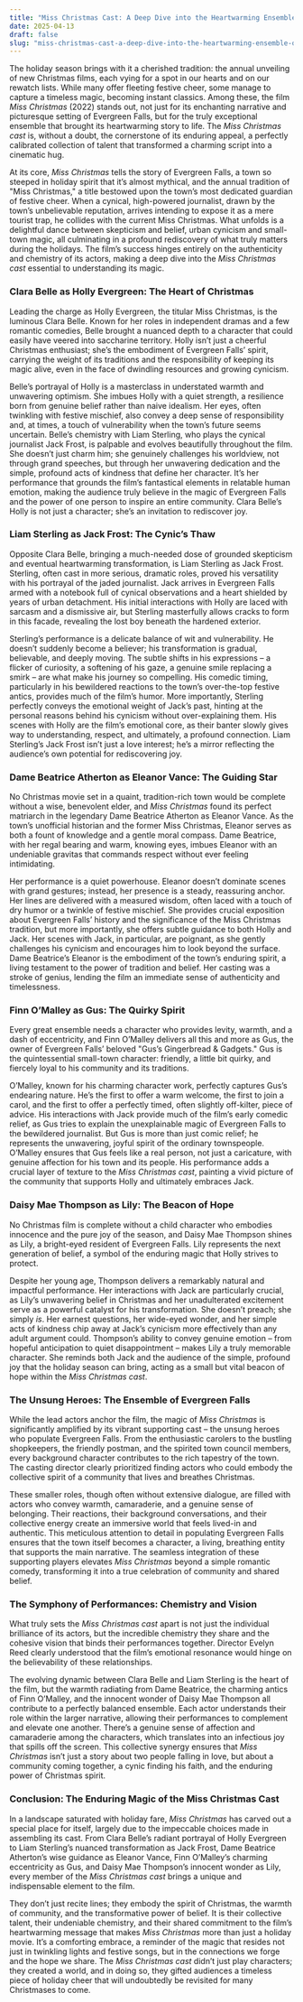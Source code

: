 ```yaml
---
title: "Miss Christmas Cast: A Deep Dive into the Heartwarming Ensemble of Evergreen Falls"
date: 2025-04-13
draft: false
slug: "miss-christmas-cast-a-deep-dive-into-the-heartwarming-ensemble-of-evergreen-falls" 
---
```


The holiday season brings with it a cherished tradition: the annual unveiling of new Christmas films, each vying for a spot in our hearts and on our rewatch lists. While many offer fleeting festive cheer, some manage to capture a timeless magic, becoming instant classics. Among these, the film *Miss Christmas* (2022) stands out, not just for its enchanting narrative and picturesque setting of Evergreen Falls, but for the truly exceptional ensemble that brought its heartwarming story to life. The *Miss Christmas cast* is, without a doubt, the cornerstone of its enduring appeal, a perfectly calibrated collection of talent that transformed a charming script into a cinematic hug.

At its core, *Miss Christmas* tells the story of Evergreen Falls, a town so steeped in holiday spirit that it’s almost mythical, and the annual tradition of "Miss Christmas," a title bestowed upon the town’s most dedicated guardian of festive cheer. When a cynical, high-powered journalist, drawn by the town’s unbelievable reputation, arrives intending to expose it as a mere tourist trap, he collides with the current Miss Christmas. What unfolds is a delightful dance between skepticism and belief, urban cynicism and small-town magic, all culminating in a profound rediscovery of what truly matters during the holidays. The film’s success hinges entirely on the authenticity and chemistry of its actors, making a deep dive into the *Miss Christmas cast* essential to understanding its magic.

### Clara Belle as Holly Evergreen: The Heart of Christmas

Leading the charge as Holly Evergreen, the titular Miss Christmas, is the luminous Clara Belle. Known for her roles in independent dramas and a few romantic comedies, Belle brought a nuanced depth to a character that could easily have veered into saccharine territory. Holly isn’t just a cheerful Christmas enthusiast; she’s the embodiment of Evergreen Falls’ spirit, carrying the weight of its traditions and the responsibility of keeping its magic alive, even in the face of dwindling resources and growing cynicism.

Belle’s portrayal of Holly is a masterclass in understated warmth and unwavering optimism. She imbues Holly with a quiet strength, a resilience born from genuine belief rather than naive idealism. Her eyes, often twinkling with festive mischief, also convey a deep sense of responsibility and, at times, a touch of vulnerability when the town’s future seems uncertain. Belle’s chemistry with Liam Sterling, who plays the cynical journalist Jack Frost, is palpable and evolves beautifully throughout the film. She doesn’t just charm him; she genuinely challenges his worldview, not through grand speeches, but through her unwavering dedication and the simple, profound acts of kindness that define her character. It’s her performance that grounds the film’s fantastical elements in relatable human emotion, making the audience truly believe in the magic of Evergreen Falls and the power of one person to inspire an entire community. Clara Belle’s Holly is not just a character; she’s an invitation to rediscover joy.

### Liam Sterling as Jack Frost: The Cynic’s Thaw

Opposite Clara Belle, bringing a much-needed dose of grounded skepticism and eventual heartwarming transformation, is Liam Sterling as Jack Frost. Sterling, often cast in more serious, dramatic roles, proved his versatility with his portrayal of the jaded journalist. Jack arrives in Evergreen Falls armed with a notebook full of cynical observations and a heart shielded by years of urban detachment. His initial interactions with Holly are laced with sarcasm and a dismissive air, but Sterling masterfully allows cracks to form in this facade, revealing the lost boy beneath the hardened exterior.

Sterling’s performance is a delicate balance of wit and vulnerability. He doesn’t suddenly become a believer; his transformation is gradual, believable, and deeply moving. The subtle shifts in his expressions – a flicker of curiosity, a softening of his gaze, a genuine smile replacing a smirk – are what make his journey so compelling. His comedic timing, particularly in his bewildered reactions to the town’s over-the-top festive antics, provides much of the film’s humor. More importantly, Sterling perfectly conveys the emotional weight of Jack’s past, hinting at the personal reasons behind his cynicism without over-explaining them. His scenes with Holly are the film’s emotional core, as their banter slowly gives way to understanding, respect, and ultimately, a profound connection. Liam Sterling’s Jack Frost isn’t just a love interest; he’s a mirror reflecting the audience’s own potential for rediscovering joy.

### Dame Beatrice Atherton as Eleanor Vance: The Guiding Star

No Christmas movie set in a quaint, tradition-rich town would be complete without a wise, benevolent elder, and *Miss Christmas* found its perfect matriarch in the legendary Dame Beatrice Atherton as Eleanor Vance. As the town’s unofficial historian and the former Miss Christmas, Eleanor serves as both a fount of knowledge and a gentle moral compass. Dame Beatrice, with her regal bearing and warm, knowing eyes, imbues Eleanor with an undeniable gravitas that commands respect without ever feeling intimidating.

Her performance is a quiet powerhouse. Eleanor doesn’t dominate scenes with grand gestures; instead, her presence is a steady, reassuring anchor. Her lines are delivered with a measured wisdom, often laced with a touch of dry humor or a twinkle of festive mischief. She provides crucial exposition about Evergreen Falls’ history and the significance of the Miss Christmas tradition, but more importantly, she offers subtle guidance to both Holly and Jack. Her scenes with Jack, in particular, are poignant, as she gently challenges his cynicism and encourages him to look beyond the surface. Dame Beatrice’s Eleanor is the embodiment of the town’s enduring spirit, a living testament to the power of tradition and belief. Her casting was a stroke of genius, lending the film an immediate sense of authenticity and timelessness.

### Finn O’Malley as Gus: The Quirky Spirit

Every great ensemble needs a character who provides levity, warmth, and a dash of eccentricity, and Finn O’Malley delivers all this and more as Gus, the owner of Evergreen Falls’ beloved "Gus’s Gingerbread & Gadgets." Gus is the quintessential small-town character: friendly, a little bit quirky, and fiercely loyal to his community and its traditions.

O’Malley, known for his charming character work, perfectly captures Gus’s endearing nature. He’s the first to offer a warm welcome, the first to join a carol, and the first to offer a perfectly timed, often slightly off-kilter, piece of advice. His interactions with Jack provide much of the film’s early comedic relief, as Gus tries to explain the unexplainable magic of Evergreen Falls to the bewildered journalist. But Gus is more than just comic relief; he represents the unwavering, joyful spirit of the ordinary townspeople. O’Malley ensures that Gus feels like a real person, not just a caricature, with genuine affection for his town and its people. His performance adds a crucial layer of texture to the *Miss Christmas cast*, painting a vivid picture of the community that supports Holly and ultimately embraces Jack.

### Daisy Mae Thompson as Lily: The Beacon of Hope

No Christmas film is complete without a child character who embodies innocence and the pure joy of the season, and Daisy Mae Thompson shines as Lily, a bright-eyed resident of Evergreen Falls. Lily represents the next generation of belief, a symbol of the enduring magic that Holly strives to protect.

Despite her young age, Thompson delivers a remarkably natural and impactful performance. Her interactions with Jack are particularly crucial, as Lily’s unwavering belief in Christmas and her unadulterated excitement serve as a powerful catalyst for his transformation. She doesn’t preach; she simply *is*. Her earnest questions, her wide-eyed wonder, and her simple acts of kindness chip away at Jack’s cynicism more effectively than any adult argument could. Thompson’s ability to convey genuine emotion – from hopeful anticipation to quiet disappointment – makes Lily a truly memorable character. She reminds both Jack and the audience of the simple, profound joy that the holiday season can bring, acting as a small but vital beacon of hope within the *Miss Christmas cast*.

### The Unsung Heroes: The Ensemble of Evergreen Falls

While the lead actors anchor the film, the magic of *Miss Christmas* is significantly amplified by its vibrant supporting cast – the unsung heroes who populate Evergreen Falls. From the enthusiastic carolers to the bustling shopkeepers, the friendly postman, and the spirited town council members, every background character contributes to the rich tapestry of the town. The casting director clearly prioritized finding actors who could embody the collective spirit of a community that lives and breathes Christmas.

These smaller roles, though often without extensive dialogue, are filled with actors who convey warmth, camaraderie, and a genuine sense of belonging. Their reactions, their background conversations, and their collective energy create an immersive world that feels lived-in and authentic. This meticulous attention to detail in populating Evergreen Falls ensures that the town itself becomes a character, a living, breathing entity that supports the main narrative. The seamless integration of these supporting players elevates *Miss Christmas* beyond a simple romantic comedy, transforming it into a true celebration of community and shared belief.

### The Symphony of Performances: Chemistry and Vision

What truly sets the *Miss Christmas cast* apart is not just the individual brilliance of its actors, but the incredible chemistry they share and the cohesive vision that binds their performances together. Director Evelyn Reed clearly understood that the film’s emotional resonance would hinge on the believability of these relationships.

The evolving dynamic between Clara Belle and Liam Sterling is the heart of the film, but the warmth radiating from Dame Beatrice, the charming antics of Finn O’Malley, and the innocent wonder of Daisy Mae Thompson all contribute to a perfectly balanced ensemble. Each actor understands their role within the larger narrative, allowing their performances to complement and elevate one another. There’s a genuine sense of affection and camaraderie among the characters, which translates into an infectious joy that spills off the screen. This collective synergy ensures that *Miss Christmas* isn’t just a story about two people falling in love, but about a community coming together, a cynic finding his faith, and the enduring power of Christmas spirit.

### Conclusion: The Enduring Magic of the Miss Christmas Cast

In a landscape saturated with holiday fare, *Miss Christmas* has carved out a special place for itself, largely due to the impeccable choices made in assembling its cast. From Clara Belle’s radiant portrayal of Holly Evergreen to Liam Sterling’s nuanced transformation as Jack Frost, Dame Beatrice Atherton’s wise guidance as Eleanor Vance, Finn O’Malley’s charming eccentricity as Gus, and Daisy Mae Thompson’s innocent wonder as Lily, every member of the *Miss Christmas cast* brings a unique and indispensable element to the film.

They don’t just recite lines; they embody the spirit of Christmas, the warmth of community, and the transformative power of belief. It is their collective talent, their undeniable chemistry, and their shared commitment to the film’s heartwarming message that makes *Miss Christmas* more than just a holiday movie. It’s a comforting embrace, a reminder of the magic that resides not just in twinkling lights and festive songs, but in the connections we forge and the hope we share. The *Miss Christmas cast* didn’t just play characters; they created a world, and in doing so, they gifted audiences a timeless piece of holiday cheer that will undoubtedly be revisited for many Christmases to come.